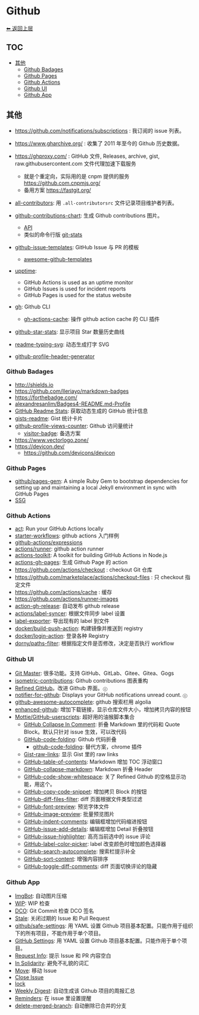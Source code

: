 # Github

[⬅︎ 返回上层](../#github)

## TOC

<!-- MarkdownTOC GFM -->

- [其他](#其他)
    - [Github Badages](#github-badages)
    - [Github Pages](#github-pages)
    - [Github Actions](#github-actions)
    - [Github UI](#github-ui)
    - [Github App](#github-app)

<!-- /MarkdownTOC -->

## 其他

- https://github.com/notifications/subscriptions : 我订阅的 issue 列表。

- https://www.gharchive.org/ : 收集了 2011 年至今的 Github 历史数据。
- https://ghproxy.com/ : GitHub 文件, Releases, archive, gist, raw.githubusercontent.com 文件代理加速下载服务
  - 就是个重定向，实际用的是 cnpm 提供的服务 https://github.com.cnpmjs.org/
  - 备用方案 https://fastgit.org/
- [all-contributors](https://github.com/all-contributors/all-contributors): 用 `.all-contributorsrc` 文件记录项目维护者列表。
- [github-contributions-chart](https://github.com/sallar/github-contributions-chart): 生成 Github contributions 图片。
  - [API](https://github.com/sallar/github-contributions-api)
  - 类似的命令行版 [git-stats](https://github.com/IonicaBizau/git-stats)
- [github-issue-templates](https://github.com/stevemao/github-issue-templates): GitHub Issue 与 PR 的模板
  - [awesome-github-templates](https://github.com/devspace/awesome-github-templates)
- [upptime](https://github.com/upptime/upptime):
  - GitHub Actions is used as an uptime monitor
  - GitHub Issues is used for incident reports
  - GitHub Pages is used for the status website
- [gh](https://github.com/cli/cli): Github CLI
  - [gh-actions-cache](https://github.com/actions/gh-actions-cache): 操作 github action cache 的 CLI 插件
- [github-star-stats](https://github.com/zerosoul/github-star-stats): 显示项目 Star 数量历史曲线
- [readme-typing-svg](https://github.com/DenverCoder1/readme-typing-svg): 动态生成打字 SVG
- [github-profile-header-generator](https://github.com/leviarista/github-profile-header-generator)

### Github Badages

- http://shields.io
- https://github.com/Ileriayo/markdown-badges
- https://forthebadge.com/
- [alexandresanlim/Badges4-README.md-Profile](https://github.com/alexandresanlim/Badges4-README.md-Profile)
- [GitHub Readme Stats](https://github.com/anuraghazra/github-readme-stats): 获取动态生成的 GitHub 统计信息
- [gists-readme](https://github.com/Yizack/gists-readme): Gist 统计卡片
- [github-profile-views-counter](https://github.com/antonkomarev/github-profile-views-counter): Github 访问量统计
  - [visitor-badge](https://github.com/jwenjian/visitor-badge): 备选方案
- https://www.vectorlogo.zone/
- https://devicon.dev/
  - https://github.com/devicons/devicon

### Github Pages

- [github/pages-gem](https://github.com/github/pages-gem): A simple Ruby Gem to bootstrap dependencies for setting up and maintaining a local Jekyll environment in sync with GitHub Pages
- [SSG](../README.md#ssg-static-site-generator)

### Github Actions

- [act](https://github.com/nektos/act): Run your GitHub Actions locally
- [starter-workflows](https://github.com/actions/starter-workflows): github actions 入门样例
- [github-actions/expressions](https://docs.github.com/cn/actions/learn-github-actions/expressions)
- [actions/runner](https://github.com/actions/runner): github action runner
- [actions-toolkit](https://github.com/JasonEtco/actions-toolkit): A toolkit for building GitHub Actions in Node.js
- [actions-gh-pages](https://github.com/peaceiris/actions-gh-pages): 生成 Github Page 的 action
- https://github.com/actions/checkout : checkout Git 仓库
- https://github.com/marketplace/actions/checkout-files : 只 checkout 指定文件
- https://github.com/actions/cache : 缓存
- https://github.com/actions/runner-images
- [action-gh-release](https://github.com/softprops/action-gh-release): 自动发布 github release
- [actions/label-syncer](https://github.com/micnncim/action-label-syncer): 根据文件同步 label 设置
- [label-exporter](https://github.com/micnncim/label-exporter): 导出现有的 label 到文件
- [docker/build-push-action](https://github.com/docker/build-push-action): 构建镜像并推送到 registry
- [docker/login-action](https://github.com/docker/login-action): 登录各种 Registry
- [dorny/paths-filter](https://github.com/dorny/paths-filter): 根据指定文件是否修改，决定是否执行 workflow

### Github UI

- [Git Master](https://github.com/ineo6/git-master): 很多功能。支持 GitHub、GitLab、Gitee、Gitea、Gogs
- [isometric-contributions](https://github.com/jasonlong/isometric-contributions): Github contributions 图表重构
- [Refined GitHub](https://github.com/sindresorhus/refined-github)。改进 Github 界面。`ⓒ`
- [notifier-for-github](https://chrome.google.com/webstore/detail/notifier-for-github/lmjdlojahmbbcodnpecnjnmlddbkjhnn): Displays your GitHub notifications unread count. `ⓒ`
- [github-awesome-autocomplete](https://github.com/algolia/github-awesome-autocomplete): github 搜索栏用 algolia
- [enhanced-github](https://github.com/softvar/enhanced-github): 增加下载链接，显示仓库文件大小，增加拷贝内容的按钮
- [Mottie/GitHub-userscripts](https://github.com/Mottie/GitHub-userscripts): 超好用的油猴脚本集合
  - [GitHub Collapse In Comment](https://greasyfork.org/zh-CN/scripts/20973-github-collapse-in-comment): 折叠 Markdown 里的代码和 Quote Block。默认只针对 issue 生效，可以改代码
  - [GitHub-code-folding](https://github.com/Mottie/GitHub-userscripts/wiki/GitHub-code-folding): Github 代码折叠
    - [github-code-folding](https://github.com/noam3127/github-code-folding): 替代方案，chrome 插件
  - [Gist-raw-links](https://github.com/Mottie/GitHub-userscripts/wiki/Gist-raw-links): 显示 Gist 里的 raw links
  - [GitHub-table-of-contents](https://github.com/Mottie/GitHub-userscripts/wiki/GitHub-table-of-contents): Markdown 增加 TOC 浮动窗口
  - [GitHub-collapse-markdown](https://github.com/Mottie/GitHub-userscripts/wiki/GitHub-collapse-markdown): Markdown 折叠 Header
  - [GitHub-code-show-whitespace](https://github.com/Mottie/GitHub-userscripts/wiki/GitHub-code-show-whitespace): 关了 Refined Github 的空格显示功能，用这个。
  - [GitHub-copy-code-snippet](https://github.com/Mottie/GitHub-userscripts/wiki/GitHub-copy-code-snippet): 增加拷贝 Block 的按钮
  - [GitHub-diff-files-filter](https://github.com/Mottie/GitHub-userscripts/wiki/GitHub-diff-files-filter): diff 页面根据文件类型过滤
  - [GitHub-font-preview](https://github.com/Mottie/GitHub-userscripts/wiki/GitHub-font-preview): 预览字体文件
  - [GitHub-image-preview](https://github.com/Mottie/GitHub-userscripts/wiki/GitHub-image-preview): 批量预览图片
  - [GitHub-indent-comments](https://github.com/Mottie/GitHub-userscripts/wiki/GitHub-indent-comments): 编辑框增加代码缩进按钮
  - [GitHub-issue-add-details](https://github.com/Mottie/GitHub-userscripts/wiki/GitHub-issue-add-details): 编辑框增加 Detail 折叠按钮
  - [GitHub-issue-highlighter](https://github.com/Mottie/GitHub-userscripts/wiki/GitHub-issue-highlighter): 高亮当前选中的 issue 评论
  - [GitHub-label-color-picker](https://github.com/Mottie/GitHub-userscripts/wiki/GitHub-label-color-picker): label 改变颜色时增加颜色选择器
  - [GitHub-search-autocomplete](https://github.com/Mottie/GitHub-userscripts/wiki/GitHub-search-autocomplete): 搜索栏提示补全
  - [GitHub-sort-content](https://github.com/Mottie/GitHub-userscripts/wiki/GitHub-sort-content): 增强内容排序
  - [GitHub-toggle-diff-comments](https://github.com/Mottie/GitHub-userscripts/wiki/GitHub-toggle-diff-comments): diff 页面切换评论的隐藏

### Github App

- [ImgBot](https://github.com/marketplace/imgbot): 自动图片压缩
- [WIP](https://github.com/marketplace/wip/): WIP 检查
- [DCO](https://github.com/apps/dco): Git Commit 检查 DCO 签名
- [Stale](https://probot.github.io/apps/stale/): 关闭过期的 Issue 和 Pull Request
- [github/safe-settings](https://github.com/github/safe-settings): 用 YAML 设置 Github 项目基本配置。只能作用于组织下的所有项目，不能作用于单个项目。
- [GitHub Settings](https://probot.github.io/apps/settings/): 用 YAML 设置 Github 项目基本配置。只能作用于单个项目。
- [Request Info](https://probot.github.io/apps/request-info/): 提示 Issue 和 PR 内容空白
- [In Solidarity](https://probot.github.io/apps/in-solidarity/): 避免不礼貌的词汇
- [Move](https://probot.github.io/apps/move/): 移动 Issue
- [Close Issue](https://probot.github.io/apps/close-issue/)
- [lock](https://probot.github.io/apps/lock/)
- [Weekly Digest](https://probot.github.io/apps/weekly-digest/): 自动生成该 Github 项目的周报汇总
- [Reminders](https://probot.github.io/apps/reminders/): 在 issue 里设置提醒
- [delete-merged-branch](https://github.com/SvanBoxel/delete-merged-branch): 自动删除已合并的分支
